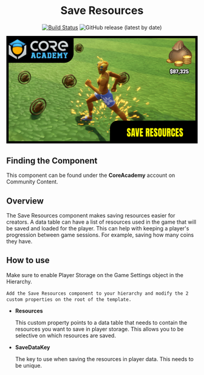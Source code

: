 <div align="center">

# Save Resources

[![Build Status](https://github.com/ManticoreGamesInc/Bootcamp-Save-Resources/workflows/CI/badge.svg)](https://github.com/ManticoreGamesInc/Bootcamp-Save-Resources/actions/workflows/ci.yml?query=workflow%3ACI%29)
![GitHub release (latest by date)](https://img.shields.io/github/v/release/ManticoreGamesInc/Bootcamp-Save-Resources?style=plastic)

![Preview](/Screenshots/Main.png)

</div>

## Finding the Component

This component can be found under the **CoreAcademy** account on Community Content.

## Overview

The Save Resources component makes saving resources easier for creators. A data table can have a list of resources used in the game that will be saved and loaded for the player. This can help with keeping a player's progression between game sessions. For example, saving how many coins they have.

## How to use

Make sure to enable Player Storage on the Game Settings object in the Hierarchy.

	Add the Save Resources component to your hierarchy and modify the 2 custom properties on the root of the template.

- **Resources**

	This custom property points to a data table that needs to contain the resources you want to save in player storage. This allows you to be selective on which resources are saved.

- **SaveDataKey**

	The key to use when saving the resources in player data. This needs to be unique.
